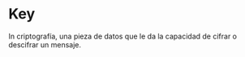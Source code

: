 [Title]: # (Llave)
[Order]: # (65)

# Key 

In criptografía, una pieza de datos que le da la capacidad de cifrar o descifrar un mensaje.